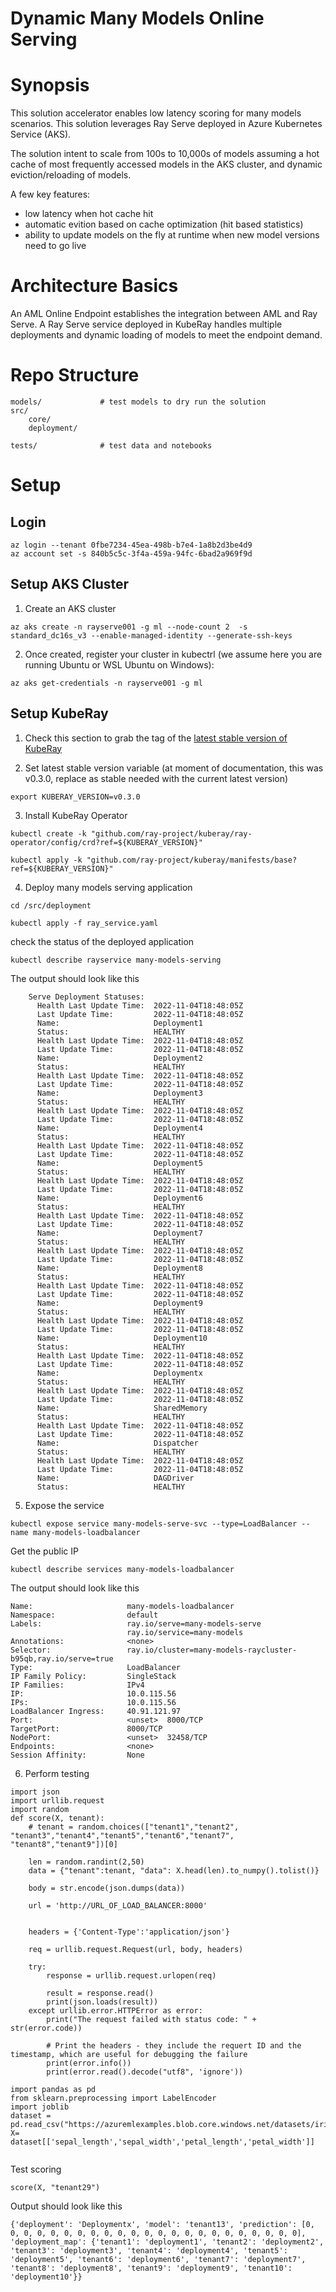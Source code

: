 # Dynamic Many Models Online Serving

# Synopsis

This solution accelerator enables low latency scoring for many models scenarios. This solution leverages Ray Serve deployed in Azure Kubernetes Service (AKS).

The solution intent to scale from 100s to 10,000s of models assuming a hot cache of most frequently accessed models in the AKS cluster, and dynamic eviction/reloading of models.

A few key features:
- low latency when hot cache hit
- automatic evition based on cache optimization (hit based statistics)
- ability to update models on the fly at runtime when new model versions need to go live

# Architecture Basics

An AML Online Endpoint establishes the integration between AML and Ray Serve. A Ray Serve service deployed in KubeRay handles multiple deployments and dynamic loading of models to meet the endpoint demand.

# Repo Structure

```
models/				# test models to dry run the solution
src/
	core/
	deployment/

tests/				# test data and notebooks
```

# Setup
## Login
```
az login --tenant 0fbe7234-45ea-498b-b7e4-1a8b2d3be4d9
az account set -s 840b5c5c-3f4a-459a-94fc-6bad2a969f9d

```
## Setup AKS Cluster
1) Create an AKS cluster 
```
az aks create -n rayserve001 -g ml --node-count 2  -s standard_dc16s_v3 --enable-managed-identity --generate-ssh-keys

```

2) Once created, register your cluster in kubectrl (we assume here you are running Ubuntu or WSL Ubuntu on Windows):
```
az aks get-credentials -n rayserve001 -g ml
```

## Setup KubeRay

1) Check this section to grab the tag of the [latest stable version of KubeRay](https://github.com/ray-project/kuberay#use-yaml)

2) Set latest stable version variable (at moment of documentation, this was v0.3.0, replace as stable needed with the current latest version)

```
export KUBERAY_VERSION=v0.3.0
```

3) Install KubeRay Operator
```
kubectl create -k "github.com/ray-project/kuberay/ray-operator/config/crd?ref=${KUBERAY_VERSION}"
```
```
kubectl apply -k "github.com/ray-project/kuberay/manifests/base?ref=${KUBERAY_VERSION}"

```
4) Deploy many models serving application


```
cd /src/deployment
```
```
kubectl apply -f ray_service.yaml
```
check the status of the deployed application
```
kubectl describe rayservice many-models-serving
```
The output should look like this

```
    Serve Deployment Statuses:
      Health Last Update Time:  2022-11-04T18:48:05Z
      Last Update Time:         2022-11-04T18:48:05Z
      Name:                     Deployment1
      Status:                   HEALTHY
      Health Last Update Time:  2022-11-04T18:48:05Z
      Last Update Time:         2022-11-04T18:48:05Z
      Name:                     Deployment2
      Status:                   HEALTHY
      Health Last Update Time:  2022-11-04T18:48:05Z
      Last Update Time:         2022-11-04T18:48:05Z
      Name:                     Deployment3
      Status:                   HEALTHY
      Health Last Update Time:  2022-11-04T18:48:05Z
      Last Update Time:         2022-11-04T18:48:05Z
      Name:                     Deployment4
      Status:                   HEALTHY
      Health Last Update Time:  2022-11-04T18:48:05Z
      Last Update Time:         2022-11-04T18:48:05Z
      Name:                     Deployment5
      Status:                   HEALTHY
      Health Last Update Time:  2022-11-04T18:48:05Z
      Last Update Time:         2022-11-04T18:48:05Z
      Name:                     Deployment6
      Status:                   HEALTHY
      Health Last Update Time:  2022-11-04T18:48:05Z
      Last Update Time:         2022-11-04T18:48:05Z
      Name:                     Deployment7
      Status:                   HEALTHY
      Health Last Update Time:  2022-11-04T18:48:05Z
      Last Update Time:         2022-11-04T18:48:05Z
      Name:                     Deployment8
      Status:                   HEALTHY
      Health Last Update Time:  2022-11-04T18:48:05Z
      Last Update Time:         2022-11-04T18:48:05Z
      Name:                     Deployment9
      Status:                   HEALTHY
      Health Last Update Time:  2022-11-04T18:48:05Z
      Last Update Time:         2022-11-04T18:48:05Z
      Name:                     Deployment10
      Status:                   HEALTHY
      Health Last Update Time:  2022-11-04T18:48:05Z
      Last Update Time:         2022-11-04T18:48:05Z
      Name:                     Deploymentx
      Status:                   HEALTHY
      Health Last Update Time:  2022-11-04T18:48:05Z
      Last Update Time:         2022-11-04T18:48:05Z
      Name:                     SharedMemory
      Status:                   HEALTHY
      Health Last Update Time:  2022-11-04T18:48:05Z
      Last Update Time:         2022-11-04T18:48:05Z
      Name:                     Dispatcher
      Status:                   HEALTHY
      Health Last Update Time:  2022-11-04T18:48:05Z
      Last Update Time:         2022-11-04T18:48:05Z
      Name:                     DAGDriver
      Status:                   HEALTHY
```
5) Expose the service 
```
kubectl expose service many-models-serve-svc --type=LoadBalancer --name many-models-loadbalancer
```
Get the public IP
```
kubectl describe services many-models-loadbalancer
```
The output should look like this

```
Name:                     many-models-loadbalancer
Namespace:                default
Labels:                   ray.io/serve=many-models-serve
                          ray.io/service=many-models
Annotations:              <none>
Selector:                 ray.io/cluster=many-models-raycluster-b95qb,ray.io/serve=true
Type:                     LoadBalancer
IP Family Policy:         SingleStack
IP Families:              IPv4
IP:                       10.0.115.56
IPs:                      10.0.115.56
LoadBalancer Ingress:     40.91.121.97
Port:                     <unset>  8000/TCP
TargetPort:               8000/TCP
NodePort:                 <unset>  32458/TCP
Endpoints:                <none>
Session Affinity:         None
```
6. Perform testing

```
import json
import urllib.request
import random
def score(X, tenant):
    # tenant = random.choices(["tenant1","tenant2", "tenant3","tenant4","tenant5","tenant6","tenant7", "tenant8","tenant9"])[0]

    len = random.randint(2,50)
    data = {"tenant":tenant, "data": X.head(len).to_numpy().tolist()}

    body = str.encode(json.dumps(data))

    url = 'http://URL_OF_LOAD_BALANCER:8000'


    headers = {'Content-Type':'application/json'}

    req = urllib.request.Request(url, body, headers)

    try:
        response = urllib.request.urlopen(req)

        result = response.read()
        print(json.loads(result))
    except urllib.error.HTTPError as error:
        print("The request failed with status code: " + str(error.code))

        # Print the headers - they include the requert ID and the timestamp, which are useful for debugging the failure
        print(error.info())
        print(error.read().decode("utf8", 'ignore'))

```
```
import pandas as pd
from sklearn.preprocessing import LabelEncoder
import joblib
dataset = pd.read_csv("https://azuremlexamples.blob.core.windows.net/datasets/iris.csv")
X= dataset[['sepal_length','sepal_width','petal_length','petal_width']]


```
Test scoring
```
score(X, "tenant29")

```
Output should look like this

```
{'deployment': 'Deploymentx', 'model': 'tenant13', 'prediction': [0, 0, 0, 0, 0, 0, 0, 0, 0, 0, 0, 0, 0, 0, 0, 0, 0, 0, 0, 0, 0, 0, 0], 'deployment_map': {'tenant1': 'deployment1', 'tenant2': 'deployment2', 'tenant3': 'deployment3', 'tenant4': 'deployment4', 'tenant5': 'deployment5', 'tenant6': 'deployment6', 'tenant7': 'deployment7', 'tenant8': 'deployment8', 'tenant9': 'deployment9', 'tenant10': 'deployment10'}}
```